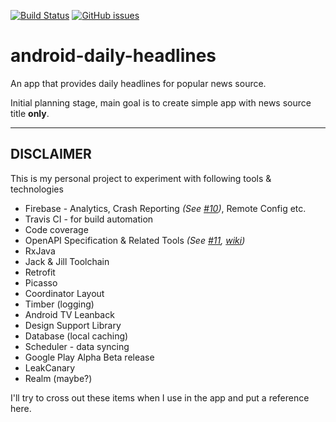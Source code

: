 [![Build Status](https://travis-ci.org/amardeshbd/android-daily-headlines.svg?branch=develop)](https://travis-ci.org/amardeshbd/android-daily-headlines) [![GitHub issues](https://img.shields.io/github/issues/amardeshbd/android-daily-headlines.svg)](https://github.com/amardeshbd/android-daily-headlines/issues)

# android-daily-headlines
An app that provides daily headlines for popular news source.

Initial planning stage, main goal is to create simple app with news source title **only**.

----

## DISCLAIMER
This is my personal project to experiment with following tools & technologies
 * Firebase - Analytics, Crash Reporting _(See [#10](https://github.com/amardeshbd/android-daily-headlines/pull/10))_, Remote Config etc.
 * Travis CI - for build automation
 * Code coverage 
 * OpenAPI Specification & Related Tools _(See [#11](https://github.com/amardeshbd/android-daily-headlines/pull/11), [wiki](https://github.com/amardeshbd/android-daily-headlines/wiki/Swagger-Codegen))_
 * RxJava
 * Jack & Jill Toolchain 
 * Retrofit
 * Picasso
 * Coordinator Layout
 * Timber (logging)
 * Android TV Leanback
 * Design Support Library
 * Database (local caching)
 * Scheduler - data syncing
 * Google Play Alpha Beta release
 * LeakCanary
 * Realm (maybe?)
 
I'll try to cross out these items when I use in the app and put a reference here.
